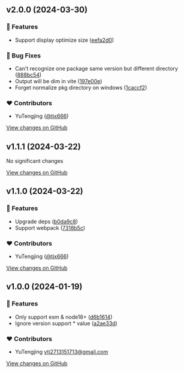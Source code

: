 ## v2.0.0 (2024-03-30)

### 🚀 Features

- Support display optimize size ([eefa2d0](https://github.com/tjx666/unplugin-detect-duplicated-deps/commit/eefa2d0))

### 🐞 Bug Fixes

- Can't recognize one package same version but different directory ([888bc54](https://github.com/tjx666/unplugin-detect-duplicated-deps/commit/888bc54))
- Output will be dim in vite ([197e00e](https://github.com/tjx666/unplugin-detect-duplicated-deps/commit/197e00e))
- Forget normalize pkg directory on windows ([1caccf2](https://github.com/tjx666/unplugin-detect-duplicated-deps/commit/1caccf2))

### ❤️ Contributors

- YuTengjing ([@tjx666](http://github.com/tjx666))

[View changes on GitHub](https://github.com/tjx666/unplugin-detect-duplicated-deps/compare/v1.1.1...v2.0.0 (2024-03-30))

## v1.1.1 (2024-03-22)

No significant changes

[View changes on GitHub](https://github.com/tjx666/unplugin-detect-duplicated-deps/compare/v1.1.0...v1.1.1 (2024-03-22))

## v1.1.0 (2024-03-22)

### 🚀 Features

- Upgrade deps ([b0da9c8](https://github.com/tjx666/unplugin-detect-duplicated-deps/commit/b0da9c8))
- Support webpack ([7318b5c](https://github.com/tjx666/unplugin-detect-duplicated-deps/commit/7318b5c))

### ❤️ Contributors

- YuTengjing ([@tjx666](http://github.com/tjx666))

[View changes on GitHub](https://github.com/tjx666/unplugin-detect-duplicated-deps/compare/v1.0.0...v1.1.0 (2024-03-22))

## v1.0.0 (2024-01-19)

### 🚀 Features

- Only support esm & node18+ ([d6b1614](https://github.com/tjx666/unplugin-detect-duplicated-deps/commit/d6b1614))
- Ignore version support \* value ([a2ae33d](https://github.com/tjx666/unplugin-detect-duplicated-deps/commit/a2ae33d))

### ❤️ Contributors

- YuTengjing <ytj2713151713@gmail.com>

[View changes on GitHub](https://github.com/tjx666/unplugin-detect-duplicated-deps/compare/v0.4.0...v1.0.0 '2024-01-19')
